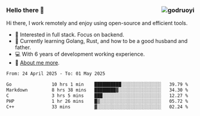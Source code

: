 ### Hello there 👋 <img align="right" src="https://github-readme-stats.vercel.app/api?username=godruoyi&show_icons=true" alt="godruoyi" />

Hi there, I work remotely and enjoy using open-source and efficient tools.

- 🔭 Interested in full stack. Focus on backend.
- 🌱 Currently learning Golang, Rust, and how to be a good husband and father.
- 💻 With 6 years of development working experience.
- 👒 [About me more](https://godruoyi.com/posts/about-godruoyi).



<!--START_SECTION:waka-->

```txt
From: 24 April 2025 - To: 01 May 2025

Go               10 hrs 1 min    ██████████░░░░░░░░░░░░░░░   39.79 %
Markdown         8 hrs 38 mins   ████████▓░░░░░░░░░░░░░░░░   34.30 %
C                3 hrs 5 mins    ███░░░░░░░░░░░░░░░░░░░░░░   12.27 %
PHP              1 hr 26 mins    █▒░░░░░░░░░░░░░░░░░░░░░░░   05.72 %
C++              33 mins         ▓░░░░░░░░░░░░░░░░░░░░░░░░   02.24 %
```

<!--END_SECTION:waka-->
